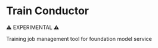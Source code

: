 # Train Conductor
:warning: EXPERIMENTAL :warning:

Training job management tool for foundation model service
